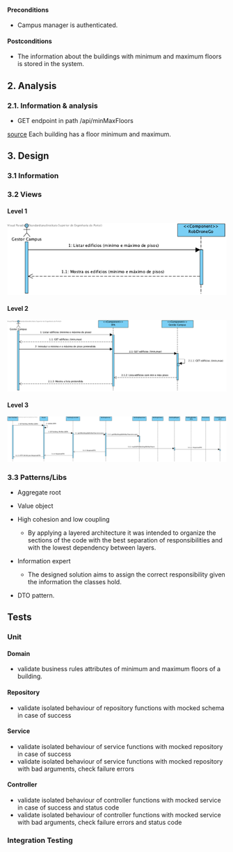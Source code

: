 #### Preconditions
* Campus manager is authenticated.

#### Postconditions
* The information about the buildings with minimum and maximum floors is stored in the system.

## 2. Analysis

### 2.1. Information & analysis

- GET endpoint in path /api/minMaxFloors

 [source](https://moodle.isep.ipp.pt/mod/forum/discuss.php?d=25150)
 Each building has a floor minimum and maximum.

## 3. Design

### 3.1 Information

### 3.2 Views

#### Level 1
![VP-US180](./VP_Nivel1.png)
#### Level 2
![VP-US180](./VP_Nivel2.png)
#### Level 3
![VP-US180](./VP_Nivel3.png)

### 3.3 Patterns/Libs

 - Aggregate root

 - Value object  

 - High cohesion and low coupling
   - By applying a layered architecture it was intended to organize the sections of the code with the best separation of responsibilities and with the lowest dependency between layers. 

- Information expert
  - The designed solution aims to assign the correct responsibility given the information the classes hold.

- DTO pattern.

## Tests

### Unit

#### Domain
- validate business rules attributes of minimum and maximum floors of a building.

#### Repository
- validate isolated behaviour of repository functions with mocked schema in case of success

#### Service
- validate isolated behaviour of service functions with mocked repository in case of success
- validate isolated behaviour of service functions with mocked repository with bad arguments, check failure errors

#### Controller
- validate isolated behaviour of controller functions with mocked service in case of success and status code
- validate isolated behaviour of controller functions with mocked service with bad arguments, check failure errors and status code


### Integration Testing